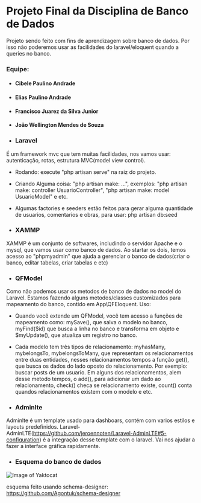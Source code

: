 # Projeto Final da Disciplina de Banco de Dados

Projeto sendo feito com fins de aprendizagem sobre banco de dados. Por isso não poderemos usar as facilidades do laravel/eloquent quando a queries no banco. 

### Equipe:

* #### Cibele Paulino Andrade
* #### Elias Paulino Andrade
* #### Francisco Juarez da Silva Junior
* #### João Wellington Mendes de Souza

* ### Laravel
É um framework mvc que tem muitas facilidades, nos vamos usar: autenticação, rotas, estrutura MVC(model view control).  

* Rodando: execute "php artisan serve" na raiz do projeto.
* Criando Alguma coisa: "php artisan make: ...", exemplos: "php artisan make: controller UsuarioController", "php artisan make: model UsuarioModel" e etc.
* Algumas factories e seeders estão feitos para gerar alguma quantidade de usuarios, comentarios e obras, para usar: php artisan db:seed

* ### XAMMP
XAMMP é um conjunto de softwares, includindo o servidor Apache e o mysql, que vamos usar como banco de dados. Ao startar os dois, temos acesso ao "phpmyadmin" que ajuda a gerenciar o banco de dados(criar o banco, editar tabelas, criar tabelas e etc)

* ### QFModel
Como não podemos usar os metodos de banco de dados no model do Laravel. Estamos fazendo alguns metodos/classes customizados para mapeamento do banco, contido em App\QFEloquent. Uso:

* Quando você extende um QFModel, você tem acesso a funções de mapeamento como: mySave(), que salva o modelo no banco, myFind($id) que busca a linha no banco e transforma em objeto e $myUpdate(), que atualiza um registro no banco.
* Cada modelo tem três tipos de relacionamento: myhasMany, mybelongsTo, mybelongsToMany, que representam os relacionamentos entre duas entidades, nesses relacionamentos tempos a função get(), que busca os dados do lado oposto do relacionamento. Por exemplo: buscar posts de um usuario. Em alguns dos relacionamentos, alem desse metodo tempos, o add(), para adicionar um dado ao relacionamento, check() checa se relacionamento existe, count() conta quandos relacionamentos existem com o modelo e etc.
 

* ### Adminlte
Adminlte é um template usado para dashboars, contém com varios estilos e layouts predefinidos. Laravel-AdminLTE(https://github.com/jeroennoten/Laravel-AdminLTE#5-configuration) é a integração desse template com o laravel. Vai nos ajudar  a fazer a interface gráfica rapidamente.

* ### Esquema do banco de dados  
![Image of Yaktocat](https://i.imgur.com/N5S0dPv.png)

esquema feito usando schema-designer: https://github.com/Agontuk/schema-designer
